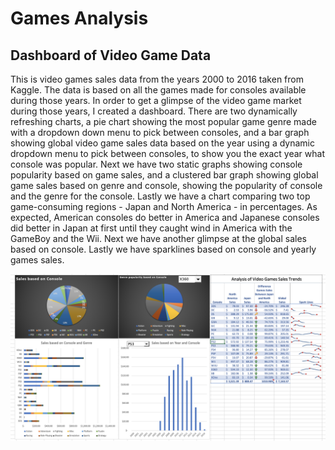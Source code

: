 # Games Analysis
## Dashboard of Video Game Data 


This is video games sales data from the years 2000 to 2016 taken from Kaggle. The data is based on all the games made for consoles available during those years. In order to get a glimpse of the video game market during those years, I created a dashboard. There are two dynamically refreshing charts, a pie chart showing the most popular game genre made with a dropdown down menu to pick between consoles, and a bar graph showing global video game sales data based on the year using a dynamic dropdown menu to pick between consoles, to show you the exact year what console was popular. Next we have two static graphs showing console popularity based on game sales, and a clustered bar graph showing global game sales based on genre and console, showing the popularity of console and the genre for the console. Lastly we have a chart comparing two top game-consuming regions - Japan and North America - in percentages. As expected, American consoles do better in America and Japanese consoles did better in Japan at first until they caught wind in America with the GameBoy and the Wii. Next we have another glimpse at the global sales based on console. Lastly we have sparklines based on console and yearly games sales. 

![alt text](GamesData.png)
